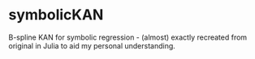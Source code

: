 # symbolicKAN

B-spline KAN for symbolic regression - (almost) exactly recreated from original in Julia to aid my personal understanding.

